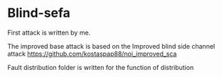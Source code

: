 # Blind-sefa
First attack is written by me. 


The improved base attack is based on the Improved blind side channel attack https://github.com/kostaspap88/noi_improved_sca 

Fault distribution folder is written for the function of distribution 


